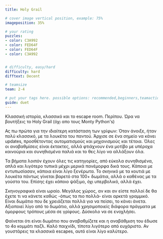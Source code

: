 ```yaml
---
title: Holy Grail

# cover image vertical position, example: 75%
imageposition: 35%

# your rating
puzzles:
- color: C3A992
- color: FED64F
- color: FED64F
- color: C3A992


# difficulty, easy/hard
difficulty: hard
difftext: Decent

# teamsize
team: 2-4

# put your tags here. possible options: recommended,beginners,teamaction
guide: duet
---
```


Κλασσική ιστορία, κλασσικό και το escape room. Περίπου. Ώρα να βουτήξεις το Holy Grail (όχι απο τους Monty Python's)

Ας πω πρώτα για την ιδιαίτερη κατάσταση των γρίφων: Όταν άνοιξε, ήταν πολύ κλασσικό, με τα λουκέτα του παντού.
Άρχισε σε ένα σημείο να κάνει updates, προσθέτοντας αυτοματισμούς και μηχανισμούς και τέτοια. Όλες οι αναβαθμίσεις είναι έκτακτες, αλλά φτιάχνουν ένα μοτίβο με υπέροχα καινούρια και
συνηθισμένα παλιά και το θες λίγο να αλλάξουν όλα.

Τα βήματα λοιπόν έχουν όλες τις κατηγορίες, από εύκολα συνηθισμένα, απλά και λιγότερο τυπικά μέχρι μερικά πανέμορφα δικά τους. Κάποια με εντυπωσίασαν, κάποια είναι λίγο ξενέρωτα.
Το σκηνικό με τα κουτιά με λουκέτα πάντως γίνεται βαρετό στα 100+ δωμάτια, αλλά ο καθένας με τα γούστα του. Επίσης έχει κάποιο ψάξιμο, όχι υπερβολικό, αλλά έχει.

Σκηνογραφικά είναι ωραίο. Μεγάλος χώρος, αν και αν είστε πολλοί δε θα έχετε τι να κάνετε καθώς -όπως τα πιο πολλά- είναι αρκετά γραμμικό. Είναι δωμάτιο που δε χρειάζεται πολλά για να
πείσει, το κάνει άνετα. Αξιοποιεί λίγο από το δωμάτιο, αλλά χρησιμοποιείς διάφορα πράγματα με όμορφους τρόπους μέσα σε γρίφους. Δύσκολο να σε ενοχλήσει.

Φαίνεται ότι είναι δωμάτιο που αναβαθμίζετε και η αναβάθμιση του έδωσε το 4ο κομμάτι παζλ. Καλό παιχνίδι, τίποτα λιγότερο από ευχάριστο. Αν γουστάρεις τα κλασσικά escapes, αυτό είναι
 λίγο καλύτερο.
